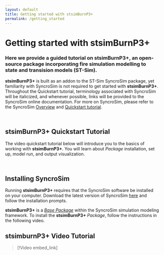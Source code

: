 ```yaml
---
layout: default
title: Getting started with stsimBurnP3+
permalink: /getting_started
---
```


# Getting started with **stsimBurnP3+**

### Here we provide a guided tutorial on **stsimBurnP3+**, an open-source package incorporating fire simulation modelling to state and transision models (ST-Sim).

**stsimBurnP3+** is built as an addon to the ST-Sim SyncroSim package, yet familiarity with SyncroSim is not required to get started with **stsimBurnP3+**. Throughout the Quickstart tutorial, terminology associated with SyncroSim will be italicized, and whenever possible, links will be provided to the SyncroSim online documentation. For more on SyncroSim, please refer to the SyncroSim [Overview](https://docs.syncrosim.com/getting_started/overview.html) and [Quickstart tutorial](https://docs.syncrosim.com/getting_started/quickstart.html).

<br>

## **stsimBurnP3+** Quickstart Tutorial

The video quickstart tutorial below will introduce you to the basics of working with **stsimBurnP3+**. You will learn about *Package* installation, set up, model run, and output visualization.

<br>

## Installing SyncroSim

Running **stsimBurnP3+** requires that the SyncroSim software be installed on your computer. Download the latest version of SyncroSim [here]() and follow the installation prompts.

**stsimBurnP3+** is a [*Base Package*](https://docs.syncrosim.com/how_to_guides/package_overview.html) within the SyncroSim simulation modeling framework. To install the **stsimBurnP3+** *Package*, follow the instructions in the following video.

## **stsimburnP3+** Video Tutorial

> [!Video embed_link]